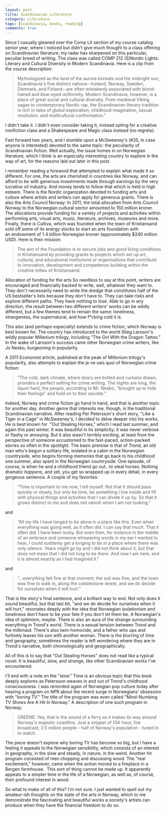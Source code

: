 ```yaml
---
layout: post
title: Scandinavian Literature
category: Literature
tags: [scandinavia, books, reading]
comments: true
---
```


Since I casually gleaned over the Comp Lit section of my course catalog senior year, where I noticed but didn't give much thought to a class offering on Scandinavian literature, my radar has sharpened on this particular, peculiar breed of writing. The class was called COMP 212 (S)Nordic Lights: Literary and Cultural Diversity in Modern Scandinavia. Here is a clip from the course description:

>Mythologized as the land of the aurora borealis and the midnight sun, Scandinavia's five distinct nations--Iceland, Norway, Sweden, Denmark, and Finland--are often mistakenly associated with blond-haired and blue-eyed uniformity. Modern Scandinavia, however, is a place of great social and cultural diversity. From medieval Viking sagas to contemporary Nordic rap, the Scandinavian literary tradition is rich in tales of global exploration, childhood imagination, sexual revolution, and multicultural confrontation."</p>

I didn't take it. I didn't even consider taking it, instead opting for a creative nonfiction class and a Shakespeare and Magic class instead (no regrets).

Fast forward two years, and I stumble upon a McSweeney's (#35, in case anyone is interested) devoted to the same topic: the peculiarity of Scandinavian fiction. Well actually, the issue homes in on Norwegian literature, which I think is an especially interesting country to explore in the way of art, for the reasons laid out later in this post.

I remember reading a foreword that attempted to explain what made it so different. For one, the arts are cherished in countries like Norway, and can afford to be with generous investments made through earnings by the very lucrative oil industry. And money tends to follow that which is held in high esteem. There is the Nordic organization devoted to funding arts and culture where artists and writers can apply for generous grants. There is also the Arts Council Norway: In 2011, the total allocation from Arts Council Norway to the Norwegian cultural sector amounted to 150 million kroner. The allocations provide funding for a variety of projects and activities within performing arts, visual arts, music, literature, archives, museums and more. Finally, there is Cultiva, which was founded when the town of Kristiansand sold off some of its energy stocks to start an arts foundation with an endowment of 1.4 billion Norwegian kroner (approximately $240 million USD). Here is their mission:
>The aim of the Foundation is to secure jobs and good living conditions in Kristiansand by providing grants to projects which set up art, cultural, and educational institutions or organisations that contribute to innovation, development and competence-building within the creative milieu of Kristiansand.

Allocation of funding for the arts
So needless to say at this point, writers are encouraged and financially backed to write, well, whatever they want to. They don't necessarily need to write the dredge that constitutes half of the US bestseller's lists because they don't have to. They can take risks and explore different paths. They have nothing to lose. Able to go in any direction, the result between two different writers' works can be wildly different, but a few themes tend to remain the same: loneliness, strangeness, the supernatural, and how f*cking cold it is.

This also (and perhaps especially) extends to crime fiction, which Norway is best known for. The country has introduced to the world Stieg Larsson's wildly popular Millenium trilogy, including "The Girl With the Dragon Tattoo." In the wake of Larsson's success came other Norwegian crime writers, like Jo Nesbo, burgeoning in popularity.

A 2011 Economist article, published at the peak of Millenium trilogy's popularity, also attempts to explain the je ne sais quoi of Norwegian crime fiction:
> "The cold, dark climate, where doors are bolted and curtains drawn, provides a perfect setting for crime writing. The nights are long, the liquor hard, the people, according to Mr. Nesbo, “brought up to hide their feelings” and hold on to their secrets."

Indeed, Norway and crime fiction go hand in hand, and that is another topic for another day. Another genre that interests me, though, is the traditional Scandinavian narrative. After reading Per Petersson's short story, "Like a Tiger in a Cage" in McSweeney's, I decided to delve deeper into his works. He is best known for  "Out Stealing Horses," which I read last summer, and again this past winter. It was beautiful in its simplicity; it was never verbose or flashy or annoying. But it also wasn't terribly exciting, at least from the perspective of someone accustomed to the fast-paced, action-packed stories so often in the spotlight. The basic premise is that of Trond, an old man who's begun a solitary life, isolated in a cabin in the Norwegian countryside, who begins forming memories that go back to his childhood one summer, also spent in the Norwegian countryside. One episode, of course, is when he and a childhood friend go out...to steal horses. Nothing dramatic <i>happens</i>, and yet, you get so wrapped up in every detail, in every gorgeous sentence. A couple of my favorites:
>“Time is important to me now, I tell myself. Not that it should pass quickly or slowly, but only be time, be something I live inside and fill with physical things and activities that I can divide it up by. So that it grows distinct to me and does not vanish when I am not looking.”

and

>“All my life I have longed to be alone in a place like this. Even when everything was going well, as it often did. I can say that much. That it often did. I have been lucky. But even then, for instance in the middle of an embrace and someone whispering words in my ear I wanted to hear, I could suddenly get a longing to be in a place where there was only silence. Years might go by and I did not think about it, but that does not mean that I did not long to be there. And now I am here, and it is almost exactly as I had imagined it."

and
>“...everything felt fine at that moment; the suit was fine, and the town was fine to walk in, along the cobblestone street, and we do decide for ourselves when it will hurt.”

That is the story's final sentence, and a brilliant way to end. Not only does it sound beautiful, but that last bit, "and we do decide for ourselves when it will hurt," resonates deeply with the idea that Norwegian isolationism and loneliness don't have to be your fate if you don't let them be. A Norwegian's idea of optimism, maybe. There is also an aura of the strange surrounding everything in Trond's world. There is a sexual tension between Trond and the milkmaid. There's also twin-homocide, and a father who ups and furtively leaves his son with another woman. There is the blurring of time and geography; sometimes the reader is left wondering where they are in Trond's narrative, both chronologically and geographically.

All of this is to say that "Out Stealing Horses" does not read like a typical novel. It is beautiful, slow, and strange, like other Scandinavian works I've encountered.

I'll end with a note on the "slow." Time is an obvious topic that this book deeply explores as Petersson weaves in and out of Trond's childhood consciousness. I was reminded again of Norwegian pop culture today after hearing a program on NPR about the recent surge in Norwegians' obsession with "boring TV." The title of the program was even called "Mind-Numbing TV Shows Are A Hit In Norway." A description of one such program in Norway:
> GREENE: Yes, that is the sound of a ferry as it makes its way around Norway's majestic coastline. Just a snippet of 134-hour, live broadcast; 2.5 million people - half of Norway's population - tuned in to watch.

The piece doesn't explore why boring TV has become so big, but I have a feeling it appeals to the Norwegian sensibility, which consists of an interest in geography, in the slow and steady, in nature, in the weird. Another hit program consisted of men chopping and discussing wood. The "real excitement," however, came when the action moved to a fireplace in a Bergen farmhouse.  This sort of thing cannot be made up. It apparently appeals to a simpler time in the life of a Norwegian, as well as, of course, their profound interest in wood.

So what to make of all of this? I'm not sure. I just wanted to spell out my amateur-ish thoughts on the state of the arts in Norway, which to me demonstrate the fascinating and beautiful works a society's artists can produce when they have the financial freedom to do so.